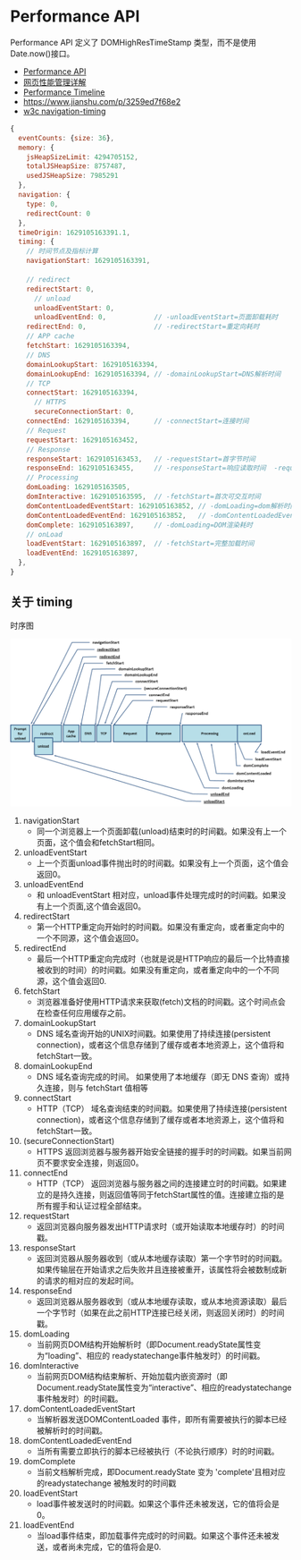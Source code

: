# Performance API

Performance API 定义了 DOMHighResTimeStamp 类型，而不是使用 Date.now()接口。

- [Performance API](https://developer.mozilla.org/zh-CN/docs/Web/API/Performance_API)
- [网页性能管理详解](http://www.ruanyifeng.com/blog/2015/09/web-page-performance-in-depth.html)
- [Performance Timeline](https://developer.mozilla.org/zh-CN/docs/Web/API/Performance_Timeline)
- https://www.jianshu.com/p/3259ed7f68e2
- [w3c navigation-timing](https://www.w3.org/TR/navigation-timing/)



```js
{
  eventCounts: {size: 36},
  memory: {
    jsHeapSizeLimit: 4294705152,
    totalJSHeapSize: 8757487,
    usedJSHeapSize: 7985291
  },
  navigation: {
    type: 0,
    redirectCount: 0
  },
  timeOrigin: 1629105163391.1,
  timing: {
    // 时间节点及指标计算
    navigationStart: 1629105163391,

    // redirect
    redirectStart: 0,
      // unload
      unloadEventStart: 0,
      unloadEventEnd: 0,            // -unloadEventStart=页面卸载耗时
    redirectEnd: 0,                 // -redirectStart=重定向耗时
    // APP cache
    fetchStart: 1629105163394,
    // DNS
    domainLookupStart: 1629105163394,
    domainLookupEnd: 1629105163394, // -domainLookupStart=DNS解析时间
    // TCP
    connectStart: 1629105163394,
      // HTTPS
      secureConnectionStart: 0,
    connectEnd: 1629105163394,      // -connectStart=连接时间
    // Request
    requestStart: 1629105163452,
    // Response
    responseStart: 1629105163453,   // -requestStart=首字节时间
    responseEnd: 1629105163455,     // -responseStart=响应读取时间  -requestStart=请求耗时
    // Processing
    domLoading: 1629105163505,
    domInteractive: 1629105163595,  // -fetchStart=首次可交互时间
    domContentLoadedEventStart: 1629105163852, // -domLoading=dom解析时间
    domContentLoadedEventEnd: 1629105163852,   // -domContentLoadedEventStart=脚本执行时间
    domComplete: 1629105163897,     // -domLoading=DOM渲染耗时
    // onLoad
    loadEventStart: 1629105163897,  // -fetchStart=完整加载时间
    loadEventEnd: 1629105163897,
  },
}
```

## 关于 timing

时序图

![performance_timeline](../img/timing-overview.png)

1. navigationStart
    - 同一个浏览器上一个页面卸载(unload)结束时的时间戳。如果没有上一个页面，这个值会和fetchStart相同。
2. unloadEventStart
    - 上一个页面unload事件抛出时的时间戳。如果没有上一个页面，这个值会返回0。
3. unloadEventEnd
    - 和 unloadEventStart 相对应，unload事件处理完成时的时间戳。如果没有上一个页面,这个值会返回0。
4. redirectStart
    - 第一个HTTP重定向开始时的时间戳。如果没有重定向，或者重定向中的一个不同源，这个值会返回0。
5. redirectEnd
    - 最后一个HTTP重定向完成时（也就是说是HTTP响应的最后一个比特直接被收到的时间）的时间戳。如果没有重定向，或者重定向中的一个不同源，这个值会返回0.
6. fetchStart
    - 浏览器准备好使用HTTP请求来获取(fetch)文档的时间戳。这个时间点会在检查任何应用缓存之前。
7. domainLookupStart
    - DNS 域名查询开始的UNIX时间戳。如果使用了持续连接(persistent connection)，或者这个信息存储到了缓存或者本地资源上，这个值将和fetchStart一致。
8. domainLookupEnd
    - DNS 域名查询完成的时间。 如果使用了本地缓存（即无 DNS 查询）或持久连接，则与 fetchStart 值相等
9. connectStart
    - HTTP（TCP） 域名查询结束的时间戳。如果使用了持续连接(persistent connection)，或者这个信息存储到了缓存或者本地资源上，这个值将和 fetchStart一致。
10. (secureConnectionStart)
    - HTTPS 返回浏览器与服务器开始安全链接的握手时的时间戳。如果当前网页不要求安全连接，则返回0。
11. connectEnd
    - HTTP（TCP） 返回浏览器与服务器之间的连接建立时的时间戳。如果建立的是持久连接，则返回值等同于fetchStart属性的值。连接建立指的是所有握手和认证过程全部结束。
12. requestStart
    - 返回浏览器向服务器发出HTTP请求时（或开始读取本地缓存时）的时间戳。
13. responseStart
    - 返回浏览器从服务器收到（或从本地缓存读取）第一个字节时的时间戳。如果传输层在开始请求之后失败并且连接被重开，该属性将会被数制成新的请求的相对应的发起时间。
14. responseEnd
    - 返回浏览器从服务器收到（或从本地缓存读取，或从本地资源读取）最后一个字节时（如果在此之前HTTP连接已经关闭，则返回关闭时）的时间戳。
15. domLoading
    - 当前网页DOM结构开始解析时（即Document.readyState属性变为“loading”、相应的 readystatechange事件触发时）的时间戳。
16. domInteractive
    - 当前网页DOM结构结束解析、开始加载内嵌资源时（即Document.readyState属性变为“interactive”、相应的readystatechange事件触发时）的时间戳。
17. domContentLoadedEventStart
    - 当解析器发送DOMContentLoaded 事件，即所有需要被执行的脚本已经被解析时的时间戳。
18. domContentLoadedEventEnd
    - 当所有需要立即执行的脚本已经被执行（不论执行顺序）时的时间戳。
19. domComplete
    - 当前文档解析完成，即Document.readyState 变为 'complete'且相对应的readystatechange 被触发时的时间戳
20. loadEventStart
    - load事件被发送时的时间戳。如果这个事件还未被发送，它的值将会是0。
21. loadEventEnd
    - 当load事件结束，即加载事件完成时的时间戳。如果这个事件还未被发送，或者尚未完成，它的值将会是0.
